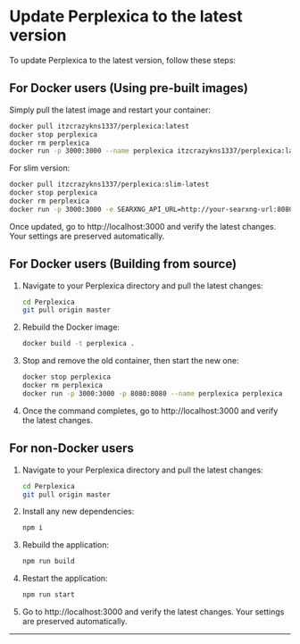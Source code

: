 # Update Perplexica to the latest version

To update Perplexica to the latest version, follow these steps:

## For Docker users (Using pre-built images)

Simply pull the latest image and restart your container:

```bash
docker pull itzcrazykns1337/perplexica:latest
docker stop perplexica
docker rm perplexica
docker run -p 3000:3000 --name perplexica itzcrazykns1337/perplexica:latest
```

For slim version:

```bash
docker pull itzcrazykns1337/perplexica:slim-latest
docker stop perplexica
docker rm perplexica
docker run -p 3000:3000 -e SEARXNG_API_URL=http://your-searxng-url:8080 --name perplexica itzcrazykns1337/perplexica:slim-latest
```

Once updated, go to http://localhost:3000 and verify the latest changes. Your settings are preserved automatically.

## For Docker users (Building from source)

1. Navigate to your Perplexica directory and pull the latest changes:

   ```bash
   cd Perplexica
   git pull origin master
   ```

2. Rebuild the Docker image:

   ```bash
   docker build -t perplexica .
   ```

3. Stop and remove the old container, then start the new one:

   ```bash
   docker stop perplexica
   docker rm perplexica
   docker run -p 3000:3000 -p 8080:8080 --name perplexica perplexica
   ```

4. Once the command completes, go to http://localhost:3000 and verify the latest changes.

## For non-Docker users

1. Navigate to your Perplexica directory and pull the latest changes:

   ```bash
   cd Perplexica
   git pull origin master
   ```

2. Install any new dependencies:

   ```bash
   npm i
   ```

3. Rebuild the application:

   ```bash
   npm run build
   ```

4. Restart the application:

   ```bash
   npm run start
   ```

5. Go to http://localhost:3000 and verify the latest changes. Your settings are preserved automatically.

---
